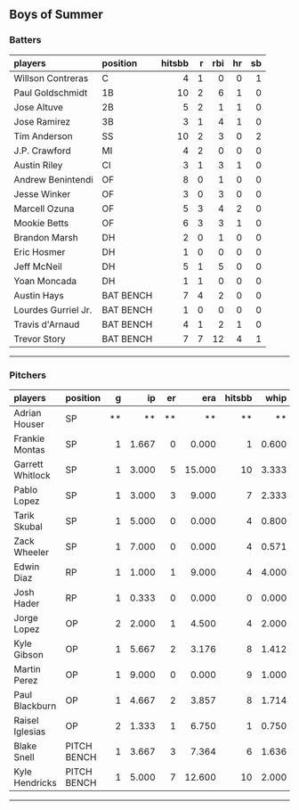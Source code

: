 ## Boys of Summer

### Batters

 
|players             |position  | hitsbb|  r| rbi| hr| sb| 
|:-------------------|:---------|------:|--:|---:|--:|--:| 
|Willson Contreras   |C         |      4|  1|   0|  0|  1| 
|Paul Goldschmidt    |1B        |     10|  2|   6|  1|  0| 
|Jose Altuve         |2B        |      5|  2|   1|  1|  0| 
|Jose Ramirez        |3B        |      3|  1|   4|  1|  0| 
|Tim Anderson        |SS        |     10|  2|   3|  0|  2| 
|J.P. Crawford       |MI        |      4|  2|   0|  0|  0| 
|Austin Riley        |CI        |      3|  1|   3|  1|  0| 
|Andrew Benintendi   |OF        |      8|  0|   1|  0|  0| 
|Jesse Winker        |OF        |      3|  0|   3|  0|  0| 
|Marcell Ozuna       |OF        |      5|  3|   4|  2|  0| 
|Mookie Betts        |OF        |      6|  3|   3|  1|  0| 
|Brandon Marsh       |DH        |      2|  0|   1|  0|  0| 
|Eric Hosmer         |DH        |      1|  0|   0|  0|  0| 
|Jeff McNeil         |DH        |      5|  1|   5|  0|  0| 
|Yoan Moncada        |DH        |      1|  1|   0|  0|  0| 
|Austin Hays         |BAT BENCH |      7|  4|   2|  0|  0| 
|Lourdes Gurriel Jr. |BAT BENCH |      1|  0|   0|  0|  0| 
|Travis d'Arnaud     |BAT BENCH |      4|  1|   2|  1|  0| 
|Trevor Story        |BAT BENCH |      7|  7|  12|  4|  1| 


* * *

### Pitchers

 
|players          |position    |  g|    ip| er|    era| hitsbb|  whip| so|  w| sv| 
|:----------------|:-----------|--:|-----:|--:|------:|------:|-----:|--:|--:|--:| 
|Adrian Houser    |SP          | **|    **| **|     **|     **|    **| **| **| **| 
|Frankie Montas   |SP          |  1| 1.667|  0|  0.000|      1| 0.600|  2|  0|  0| 
|Garrett Whitlock |SP          |  1| 3.000|  5| 15.000|     10| 3.333|  3|  0|  0| 
|Pablo Lopez      |SP          |  1| 3.000|  3|  9.000|      7| 2.333|  2|  0|  0| 
|Tarik Skubal     |SP          |  1| 5.000|  0|  0.000|      4| 0.800|  5|  0|  0| 
|Zack Wheeler     |SP          |  1| 7.000|  0|  0.000|      4| 0.571|  9|  1|  0| 
|Edwin Diaz       |RP          |  1| 1.000|  1|  9.000|      4| 4.000|  2|  0|  0| 
|Josh Hader       |RP          |  1| 0.333|  0|  0.000|      0| 0.000|  0|  0|  1| 
|Jorge Lopez      |OP          |  2| 2.000|  1|  4.500|      4| 2.000|  3|  0|  0| 
|Kyle Gibson      |OP          |  1| 5.667|  2|  3.176|      8| 1.412|  7|  0|  0| 
|Martin Perez     |OP          |  1| 9.000|  0|  0.000|      9| 1.000|  5|  1|  0| 
|Paul Blackburn   |OP          |  1| 4.667|  2|  3.857|      8| 1.714|  5|  0|  0| 
|Raisel Iglesias  |OP          |  2| 1.333|  1|  6.750|      1| 0.750|  3|  0|  1| 
|Blake Snell      |PITCH BENCH |  1| 3.667|  3|  7.364|      6| 1.636|  5|  0|  0| 
|Kyle Hendricks   |PITCH BENCH |  1| 5.000|  7| 12.600|     10| 2.000|  3|  0|  0| 


* * *


